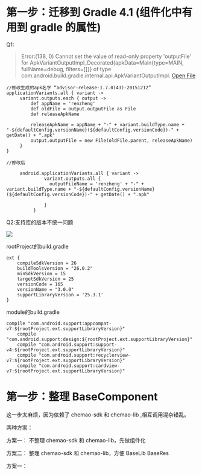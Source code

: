 
# 第一步：迁移到 Gradle 4.1 (组件化中有用到 gradle 的属性)

Q1:

> Error:(138, 0) Cannot set the value of read-only property 'outputFile' for ApkVariantOutputImpl_Decorated{apkData=Main{type=MAIN, fullName=debug, filters=[]}} of type com.android.build.gradle.internal.api.ApkVariantOutputImpl.
<a href="openFile:/Users/admin/AndroidStudioProjects/rz-android/app/build.gradle">Open File</a>

```
//修改生成的apk名字 “advisor-release-1.7.0(43)-20151212”
applicationVariants.all { variant ->
     variant.outputs.each { output ->
         def appName = 'renzheng'
         def oldFile = output.outputFile as File
         def releaseApkName

         releaseApkName = appName + "-" + variant.buildType.name + "-${defaultConfig.versionName}(${defaultConfig.versionCode})-" + getDate() + ".apk"
         output.outputFile = new File(oldFile.parent, releaseApkName)
     }
}

//修改后

     android.applicationVariants.all { variant ->
              variant.outputs.all {
                outputFileName = 'renzheng' + "-" + variant.buildType.name + "-${defaultConfig.versionName}(${defaultConfig.versionCode})-" + getDate() + ".apk"

              }
          }

```

Q2:支持库的版本不统一问题

![](http://oriwplcze.bkt.clouddn.com/23ad69bac2e3411e72c789efda09f4da.png)

rootProject的build.gradle
```
ext {
    compileSdkVersion = 26
    buildToolsVersion = "26.0.2"
    minSdkVersion = 15
    targetSdkVersion = 25
    versionCode = 165
    versionName = "3.0.0"
    supportLibraryVersion = '25.3.1'
}

```
module的build.gradle
```
compile "com.android.support:appcompat-v7:${rootProject.ext.supportLibraryVersion}"
    compile "com.android.support:design:${rootProject.ext.supportLibraryVersion}"
    compile "com.android.support:support-v4:${rootProject.ext.supportLibraryVersion}"
    compile "com.android.support:recyclerview-v7:${rootProject.ext.supportLibraryVersion}"
    compile "com.android.support:cardview-v7:${rootProject.ext.supportLibraryVersion}"

```


# 第一步：整理 BaseComponent

这一步太麻烦，因为依赖了 chemao-sdk 和 chemao-lib ,相互调用混杂错乱。

两种方案：

方案一： 不整理 chemao-sdk 和 chemao-lib，先做组件化

方案二： 整理 chemao-sdk 和 chemao-lib，方便 BaseLib BaseRes

方案一：
